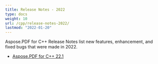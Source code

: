 ```yaml
---
title: Release Notes - 2022
type: docs
weight: 10
url: /cpp/release-notes-2022/
lastmod: "2022-01-20"
---
```

Aspose.PDF for C++ Release Notes list new features, enhancement, and fixed bugs that were made in 2022.

- [Aspose.PDF for C++ 22.1](/pdf/cpp/aspose-pdf-for-cpp-22-1-release-notes/)

